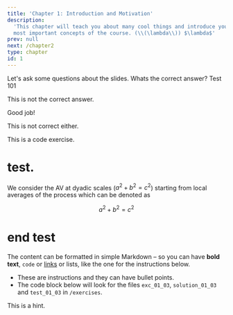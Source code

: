 ```yaml
---
title: 'Chapter 1: Introduction and Motivation'
description:
  'This chapter will teach you about many cool things and introduce you to the
  most important concepts of the course. (\\(\lambda\\)) $\lambda$'
prev: null
next: /chapter2
type: chapter
id: 1
---
```


<exercise id="1" title="Introduction" type="slides">

<slides source="chapter1_01_introduction">
</slides>

</exercise>

<exercise id="2" title="Getting Started">

Let's ask some questions about the slides. Whats the correct answer? Test 101

<choice>
<opt text="Answer one">

This is not the correct answer.

</opt>

<opt text="Answer two" correct="true">

Good job!

</opt>

<opt text="Answer three">

This is not correct either.

</opt>
</choice>

</exercise>

<exercise id="3" title="First steps">

This is a code exercise. 

# test.
We consider the AV at dyadic scales ($a^2 + b^2 = c^2$) starting from local averages of the process which can be denoted as
    
$$
a^2 + b^2 = c^2
$$

# end test

The content can be formatted in simple Markdown – so
you can have **bold text**, `code` or [links](https://spacy.io) or lists, like
the one for the instructions below.

- These are instructions and they can have bullet points.
- The code block below will look for the files `exc_01_03`, `solution_01_03` and
  `test_01_03` in `/exercises`.

<codeblock id="01_03">

This is a hint.

</codeblock>

</exercise>

